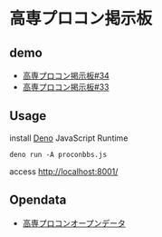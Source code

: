 # 高専プロコン掲示板

## demo

- [高専プロコン掲示板#34](https://procon34.code4fukui.org/)
- [高専プロコン掲示板#33](https://procon.code4fukui.org/)

## Usage

install [Deno](https://deno.land/) JavaScript Runtime

```
deno run -A proconbbs.js
```

access [http://localhost:8001/](http://localhost:8001/)

## Opendata

- [高専プロコンオープンデータ](https://github.com/codeforkosen/kosen-opendata/tree/main/data/procon/)
